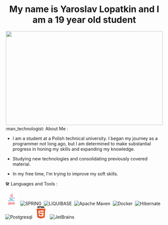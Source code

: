 
<h1 align="center">
  My name is Yaroslav Lopatkin and I am a 19 year old student
</h1>

<div align="center">
  <img src="https://media.giphy.com/media/SWoSkN6DxTszqIKEqv/giphy.gif" width="500" height="300"/>
</div>
:man_technologist: About Me :

-  I am a student at a Polish technical university. I began my journey as a programmer not long ago, but I am determined to make substantial progress in honing my skills and expanding my knowledge.

-  Studying new technologies and consolidating previously covered material.

-  In my free time, I'm trying to improve my soft skills.

:hammer_and_wrench: Languages and Tools :

<div>
  <img src="https://github.com/devicons/devicon/blob/master/icons/java/java-original-wordmark.svg" title="Java" alt="Java" width="40" height="40"/>&nbsp;
  <img src="https://www.vectorlogo.zone/logos/springio/springio-icon.svg" title="SPRING" alt="SPRING" width="40" height="40"/>&nbsp;
  <img src="https://icon.icepanel.io/Technology/svg/Liquibase.svg" title="LIQUIBASE" alt="LIQUIBASE" width="40" height="40"/>&nbsp;
  <img src="https://www.svgrepo.com/show/354051/maven.svg" title="Apache Maven" alt="Apache Maven" width="40" height="40"/>&nbsp;
  <img src="https://github.com/user-attachments/assets/205dafc2-9308-4ce6-b881-287d427d1526" title="Docker" alt="Docker" width="40" height="40"/>&nbsp;
  <img src="https://www.vectorlogo.zone/logos/hibernate/hibernate-icon.svg" title="Hibernate" alt="Hibernate" width="40" height="40"/>&nbsp;
  <img src="https://cdn.jsdelivr.net/gh/devicons/devicon/icons/postgresql/postgresql-original-wordmark.svg" title="Postgresql" alt="Postgresql" width="40" height="40"/>&nbsp;
  <img src="https://github.com/devicons/devicon/blob/master/icons/html5/html5-original-wordmark.svg" title="HTML" alt="HTML" width="40" height="40"/>&nbsp;
  <img src="https://cdn.jsdelivr.net/gh/devicons/devicon/icons/jetbrains/jetbrains-original.svg" title="JetBrains" alt="JetBrains" width="40" height="40"/>&nbsp;
  </div>


